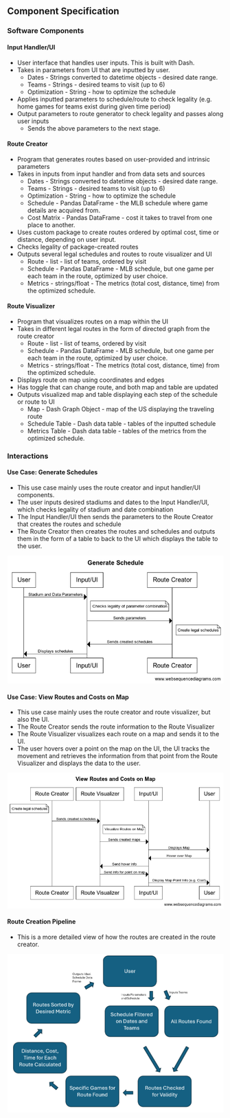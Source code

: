 ## Component Specification
### Software Components

#### Input Handler/UI
* User interface that handles user inputs. This is built with Dash. 
* Takes in parameters from UI that are inputted by user.
  * Dates - Strings converted to datetime objects - desired date range.
  * Teams - Strings - desired teams to visit (up to 6)
  * Optimization - String - how to optimize the schedule
* Applies inputted parameters to schedule/route to check legality (e.g. home games for teams exist during given time period)
* Output parameters to route generator to check legality and passes along user inputs
  * Sends the above parameters to the next stage.

#### Route Creator
* Program that generates routes based on user-provided and intrinsic parameters
* Takes in inputs from input handler and from data sets and sources
  * Dates - Strings converted to datetime objects - desired date range.
  * Teams - Strings - desired teams to visit (up to 6)
  * Optimization - String - how to optimize the schedule
  * Schedule - Pandas DataFrame - the MLB schedule where game details are acquired from.
  * Cost Matrix - Pandas DataFrame - cost it takes to travel from one place to another.
* Uses custom package to create routes ordered by optimal cost, time or distance, depending on user input.
* Checks legality of package-created routes
* Outputs several legal schedules and routes to route visualizer and UI
  * Route - list - list of teams, ordered by visit
  * Schedule - Pandas DataFrame - MLB schedule, but one game per each team in the route, optimized by user choice.
  * Metrics - strings/float - The metrics (total cost, distance, time) from the optimized schedule.

#### Route Visualizer
* Program that visualizes routes on a map within the UI
* Takes in different legal routes in the form of directed graph from the route creator
  * Route - list - list of teams, ordered by visit
  * Schedule - Pandas DataFrame - MLB schedule, but one game per each team in the route, optimized by user choice.
  * Metrics - strings/float - The metrics (total cost, distance, time) from the optimized schedule.
* Displays route on map using coordinates and edges
* Has toggle that can change route, and both map and table are updated
* Outputs visualized map and table displaying each step of the schedule or route to UI
  * Map - Dash Graph Object - map of the US displaying the traveling route
  * Schedule Table - Dash data table - tables of the inputted schedule
  * Metrics Table - Dash data table - tables of the metrics from the optimized schedule. 

### Interactions
#### Use Case: Generate Schedules
* This use case mainly uses the route creator and input handler/UI components.
* The user inputs desired stadiums and dates to the Input Handler/UI, which checks legality of stadium and date combination
* The Input Handler/UI then sends the parameters to the Route Creator that creates the routes and schedule
* The Route Creator then creates the routes and schedules and outputs them in the form of a table to back to the UI which displays the table to the user.

![](images/Generate%20Schedule.png)

#### Use Case: View Routes and Costs on Map
* This use case mainly uses the route creator and route visualizer, but also the UI.
* The Route Creator sends the route information to the Route Visualizer
* The Route Visualizer visualizes each route on a map and sends it to the UI. 
* The user hovers over a point on the map on the UI, the UI tracks the movement and retrieves the information from that point from the Route Visualizer and displays the data to the user. 

![](images/View%20Routes%20and%20Costs%20on%20Map.png)

#### Route Creation Pipeline
* This is a more detailed view of how the routes are created in the route creator. 

![](images/schedule_builder_pipeline.png)
